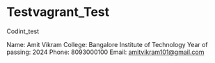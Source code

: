 # Testvagrant_Test
Codint_test

Name: Amit Vikram
College: Bangalore Institute of Technology
Year of passing: 2024
Phone: 8093000100
Email: amitvikram101@gmail.com